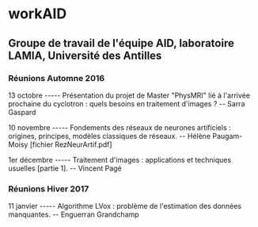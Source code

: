 # workAID
## Groupe de travail de l'équipe AID, laboratoire LAMIA, Université des Antilles

### Réunions Automne 2016
13 octobre ----- Présentation du projet de Master "PhysMRI" lié à l'arrivée prochaine du cyclotron : quels besoins en traitement d'images ? -- Sarra Gaspard  

10 novembre ----- Fondements des réseaux de neurones artificiels : origines, principes, modèles classiques de réseaux. -- Hélène Paugam-Moisy   [fichier RezNeurArtif.pdf]

1er décembre ----- Traitement d'images : applications et techniques usuelles [partie 1]. -- Vincent Pagé

### Réunions Hiver 2017

11 janvier ----- Algorithme LVox : problème de l'estimation des données manquantes. -- Enguerran Grandchamp
